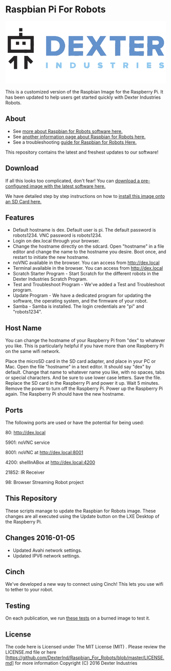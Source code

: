 # Raspbian Pi For Robots

![Dex Logo](dexter_industries_logo.jpg "Dexter Industries Logo.")

This is a customized version of the Raspbian Image for the Raspberry Pi.  It has been updated to help users get started quickly with Dexter Industries Robots.

## About
* See [more about Raspbian for Robots software here.](http://www.dexterindustries.com/raspberry-pi-robot-software/)
* See [another information page about Raspbian for Robots here.](http://www.dexterindustries.com/raspbian-for-robots/)
* See a troubleshooting [guide for Raspbian for Robots Here.](http://www.dexterindustries.com/raspbian-for-robots-support/)

This repository contains the latest and freshest updates to our software!

## Download
If all this looks too complicated, don't fear!  You can [download a pre-configured image with the latest software here.](http://sourceforge.net/projects/dexterindustriesraspbianflavor/)  

We have detailed step by step instructions on how to [install this image onto an SD Card here.](http://www.dexterindustries.com/howto/raspberry-pi-tutorials/install-raspbian-for-robots-image-on-an-sd-card/)

## Features

* Default hostname is dex.  Default user is pi.  The default password is robots1234.  VNC password is robots1234.
* Login on dex.local through your browser.
* Change the hostname directly on the sdcard.  Open "hostname" in a file editor and change the name to the hostname you desire.  Boot once, and restart to initiate the new hostname.
* noVNC available in the browser.  You can access from http://dex.local
* Terminal available in the browser.  You can access from http://dex.local
* Scratch Starter Program - Start Scratch for the different robots in the Dexter Industries Scratch Program.
* Test and Troubleshoot Program - We've added a Test and Troubleshoot program.
* Update Program - We have a dedicated program for updating the software, the operating system, and the firmware of your robot.
* Samba - Samba is installed.  The login credentials are "pi" and "robots1234".

## Host Name

You can change the hostname of your Raspberry Pi from "dex" to whatever you like.  This is particularly helpful if you have more than one Raspberry Pi on the same wifi network.  

Place the microSD card in the SD card adapter, and place in your PC or Mac.  Open the file "hostname" in a text editor.  It should say "dex" by default.  Change that name to whatever name you like, with no spaces, tabs or special characters.  And be sure to use lower case letters.  Save the file.  Replace the SD card in the Raspberry Pi and power it up.  Wait 5 minutes.  Remove the power to turn off the Raspberry Pi.  Power up the Raspberry Pi again.  The Raspberry Pi should have the new hostname.

## Ports

The following ports are used or have the potential for being used:

80: http://dex.local

5901: noVNC service

8001: noVNC at http://dex.local:8001

4200: shellInABox at http://dex.local:4200

21852: IR Receiver

98: Browser Streaming Robot project




## This Repository

These scripts manage to update the Raspbian for Robots image.  These changes are all executed using the Update button on the LXE Desktop of the Raspberry Pi.  

## Changes 2016-01-05
* Updated Avahi network settings.
* Updated IPV6 network settings.

## Cinch
We've developed a new way to connect using Cinch!  This lets you use wifi to tether to your robot.

## Testing
On each publication, we run [these tests](https://github.com/DexterInd/Utilities/blob/master/Raspbian_For_Robots_Testing/README.md) on a burned image to test it.


## License
The code here is Licensed under  The MIT License (MIT) . Please review the  LICENSE.md file or here [https://github.com/DexterInd/Raspbian_For_Robots/blob/master/LICENSE.md] for more information
Copyright (C) 2016 Dexter Industries

    



